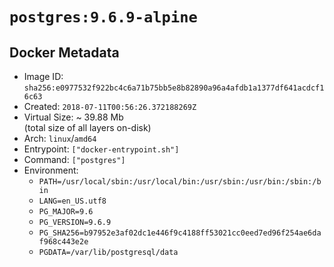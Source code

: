 # `postgres:9.6.9-alpine`

## Docker Metadata

- Image ID: `sha256:e0977532f922bc4c6a71b75bb5e8b82890a96a4afdb1a1377df641acdcf16c63`
- Created: `2018-07-11T00:56:26.372188269Z`
- Virtual Size: ~ 39.88 Mb  
  (total size of all layers on-disk)
- Arch: `linux`/`amd64`
- Entrypoint: `["docker-entrypoint.sh"]`
- Command: `["postgres"]`
- Environment:
  - `PATH=/usr/local/sbin:/usr/local/bin:/usr/sbin:/usr/bin:/sbin:/bin`
  - `LANG=en_US.utf8`
  - `PG_MAJOR=9.6`
  - `PG_VERSION=9.6.9`
  - `PG_SHA256=b97952e3af02dc1e446f9c4188ff53021cc0eed7ed96f254ae6daf968c443e2e`
  - `PGDATA=/var/lib/postgresql/data`
